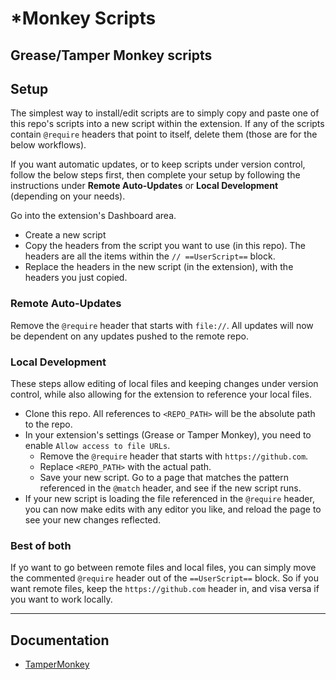 # *Monkey Scripts

Grease/Tamper Monkey scripts
---

## Setup

The simplest way to install/edit scripts are to simply copy and paste one of this repo's scripts into a new script within the extension. If any of the scripts contain `@require` headers that point to itself, delete them (those are for the below workflows).

If you want automatic updates, or to keep scripts under version control, follow the below steps first, then complete your setup by following the instructions under **Remote Auto-Updates** or **Local Development** (depending on your needs).

Go into the extension's Dashboard area.
- Create a new script
- Copy the headers from the script you want to use (in this repo). The headers are all the items within the `// ==UserScript==` block.
- Replace the headers in the new script (in the extension), with the headers you just copied.

### Remote Auto-Updates

Remove the `@require` header that starts with `file://`. All updates will now be dependent on any updates pushed to the remote repo.

### Local Development

These steps allow editing of local files and keeping changes under version control, while also allowing for the extension to reference your local files.

- Clone this repo. All references to `<REPO_PATH>` will be the absolute path to the repo.
- In your extension's settings (Grease or Tamper Monkey), you need to enable `Allow access to file URLs`.
  - Remove the `@require` header that starts with `https://github.com`.
  - Replace `<REPO_PATH>` with the actual path.
  - Save your new script. Go to a page that matches the pattern referenced in the `@match` header, and see if the new script runs.
- If your new script is loading the file referenced in the `@require` header, you can now make edits with any editor you like, and reload the page to see your new changes reflected.

### Best of both

If yo want to go between remote files and local files, you can simply move the commented `@require` header out of the `==UserScript==` block. So if you want remote files, keep the `https://github.com` header in, and visa versa if you want to work locally.

---

## Documentation

- [TamperMonkey](https://www.tampermonkey.net/documentation.php)
